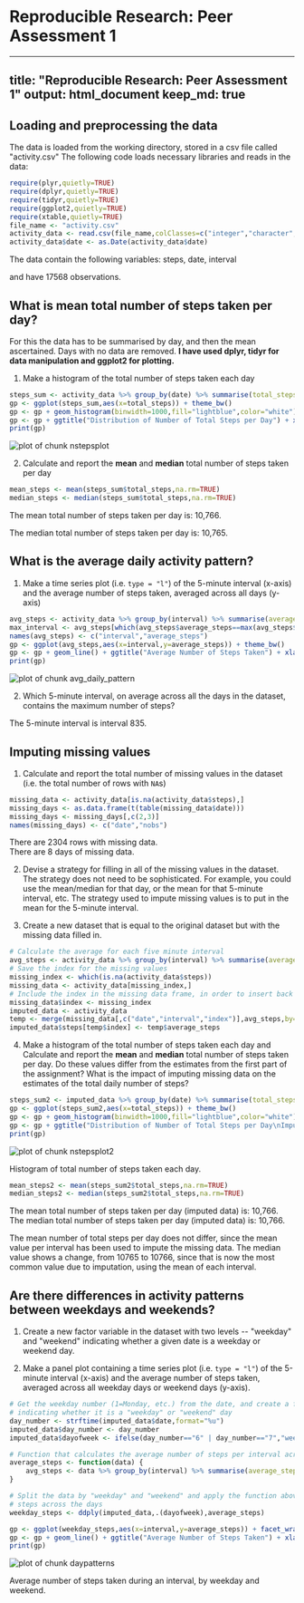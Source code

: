 Reproducible Research: Peer Assessment 1
===================================================
---
title: "Reproducible Research: Peer Assessment 1"
output: html_document
keep_md: true
---


## Loading and preprocessing the data
The data is loaded from the working directory, stored in a csv file called "activity.csv"
The following code loads necessary libraries and reads in the data:

```r
require(plyr,quietly=TRUE)
require(dplyr,quietly=TRUE)
require(tidyr,quietly=TRUE)
require(ggplot2,quietly=TRUE)
require(xtable,quietly=TRUE)
file_name <- "activity.csv"
activity_data <- read.csv(file_name,colClasses=c("integer","character","integer"),stringsAsFactors=FALSE)
activity_data$date <- as.Date(activity_data$date)
```

The data contain the following variables:
steps, date, interval

and have 17568 observations.


## What is mean total number of steps taken per day?
For this the data has to be summarised by day, and then the mean ascertained.  Days with no data are removed.
**I have used dplyr, tidyr for data manipulation and ggplot2 for plotting.**  

1. Make a histogram of the total number of steps taken each day

```r
steps_sum <- activity_data %>% group_by(date) %>% summarise(total_steps=sum(steps))
gp <- ggplot(steps_sum,aes(x=total_steps)) + theme_bw()
gp <- gp + geom_histogram(binwidth=1000,fill="lightblue",color="white") + scale_y_continuous(breaks=c(2,4,6,8))
gp <- gp + ggtitle("Distribution of Number of Total Steps per Day") + xlab("Total Steps") + ylab("Number of Days")
print(gp)
```

![plot of chunk nstepsplot](figure/nstepsplot-1.png) 

2. Calculate and report the **mean** and **median** total number of steps taken per day

```r
mean_steps <- mean(steps_sum$total_steps,na.rm=TRUE)
median_steps <- median(steps_sum$total_steps,na.rm=TRUE)
```

The mean total number of steps taken per day is: 10,766.

The median total number of steps taken per day is: 10,765.


## What is the average daily activity pattern?
1. Make a time series plot (i.e. `type = "l"`) of the 5-minute interval (x-axis) and the average number of steps taken, averaged across all days (y-axis)


```r
avg_steps <- activity_data %>% group_by(interval) %>% summarise(average_steps = mean(steps,na.rm=TRUE))
max_interval <- avg_steps[which(avg_steps$average_steps==max(avg_steps$average_steps)),"interval"]
names(avg_steps) <- c("interval","average_steps")
gp <- ggplot(avg_steps,aes(x=interval,y=average_steps)) + theme_bw()
gp <- gp + geom_line() + ggtitle("Average Number of Steps Taken") + xlab("Interval") + ylab("Average Steps")
print(gp)
```

![plot of chunk avg_daily_pattern](figure/avg_daily_pattern-1.png) 

2. Which 5-minute interval, on average across all the days in the dataset, contains the maximum number of steps?

The 5-minute interval is interval 835.


## Imputing missing values
1. Calculate and report the total number of missing values in the dataset (i.e. the total number of rows with `NA`s)


```r
missing_data <- activity_data[is.na(activity_data$steps),]
missing_days <- as.data.frame(t(table(missing_data$date)))
missing_days <- missing_days[,c(2,3)]
names(missing_days) <- c("date","nobs")
```
There are 2304 rows with missing data.  
There are 8 days of missing data.

2. Devise a strategy for filling in all of the missing values in the dataset. The strategy does not need to be sophisticated. For example, you could use the mean/median for that day, or the mean for that 5-minute interval, etc.
The strategy used to impute missing values is to put in the mean for the 5-minute interval.

3. Create a new dataset that is equal to the original dataset but with the missing data filled in.

```r
# Calculate the average for each five minute interval
avg_steps <- activity_data %>% group_by(interval) %>% summarise(average_steps = mean(steps,na.rm=TRUE))
# Save the index for the missing values
missing_index <- which(is.na(activity_data$steps))
missing_data <- activity_data[missing_index,]
# Include the index in the missing data frame, in order to insert back the value in the right location
missing_data$index <- missing_index
imputed_data <- activity_data
temp <- merge(missing_data[,c("date","interval","index")],avg_steps,by="interval")
imputed_data$steps[temp$index] <- temp$average_steps
```

4. Make a histogram of the total number of steps taken each day and Calculate and report the **mean** and **median** total number of steps taken per day. Do these values differ from the estimates from the first part of the assignment? What is the impact of imputing missing data on the estimates of the total daily number of steps?


```r
steps_sum2 <- imputed_data %>% group_by(date) %>% summarise(total_steps=sum(steps))
gp <- ggplot(steps_sum2,aes(x=total_steps)) + theme_bw()
gp <- gp + geom_histogram(binwidth=1000,fill="lightblue",color="white") + scale_y_continuous(breaks=c(5,10,15,20))
gp <- gp + ggtitle("Distribution of Number of Total Steps per Day\nImputed Data") + xlab("Total Steps") + ylab("Number of Days")
print(gp)
```

![plot of chunk nstepsplot2](figure/nstepsplot2-1.png) 

Histogram of total number of steps taken each day.


```r
mean_steps2 <- mean(steps_sum2$total_steps,na.rm=TRUE)
median_steps2 <- median(steps_sum2$total_steps,na.rm=TRUE)
```

The mean total number of steps taken per day (imputed data) is: 10,766.  
The median total number of steps taken per day (imputed data) is: 10,766.

The mean number of total steps per day does not differ, since the mean value per interval has been used to impute the missing data.
The median value shows a change, from 10765 to 10766, since that is now the most common value due to imputation, using the mean of each interval.

## Are there differences in activity patterns between weekdays and weekends?
1. Create a new factor variable in the dataset with two levels -- "weekday" and "weekend" indicating whether a given date is a weekday or weekend day.

1. Make a panel plot containing a time series plot (i.e. `type = "l"`) of the 5-minute interval (x-axis) and the average number of steps taken, averaged across all weekday days or weekend days (y-axis).


```r
# Get the weekday number (1=Monday, etc.) from the date, and create a factor variable "dayofweek"
# indicating whether it is a "weekday" or "weekend" day
day_number <- strftime(imputed_data$date,format="%u")
imputed_data$day_number <- day_number
imputed_data$dayofweek <- ifelse(day_number=="6" | day_number=="7","weekend","weekday")

# Function that calculates the average number of steps per interval across all days
average_steps <- function(data) {
    avg_steps <- data %>% group_by(interval) %>% summarise(average_steps = mean(steps,na.rm=TRUE))
}

# Split the data by "weekday" and "weekend" and apply the function above, to calculate average
# steps across the days
weekday_steps <- ddply(imputed_data,.(dayofweek),average_steps)

gp <- ggplot(weekday_steps,aes(x=interval,y=average_steps)) + facet_wrap(~dayofweek,nrow=2) + theme_bw()
gp <- gp + geom_line() + ggtitle("Average Number of Steps Taken") + xlab("Interval") + ylab("Average Steps")
print(gp)
```

![plot of chunk daypatterns](figure/daypatterns-1.png) 

Average number of steps taken during an interval, by weekday and weekend.
